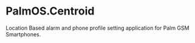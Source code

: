 # PalmOS.Centroid

Location Based alarm and phone profile setting application for Palm GSM Smartphones.
